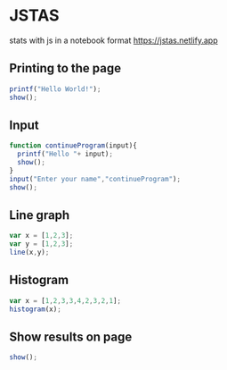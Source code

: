 # JSTAS
stats with js in a notebook format
https://jstas.netlify.app

## Printing to the page
```js
printf("Hello World!");
show();
```
## Input
```js
function continueProgram(input){
  printf("Hello "+ input);
  show();
}
input("Enter your name","continueProgram");
show();
```
## Line graph
```js
var x = [1,2,3];
var y = [1,2,3];
line(x,y);
```
## Histogram
```js
var x = [1,2,3,3,4,2,3,2,1];
histogram(x);
```
## Show results on page
```js
show();
```
